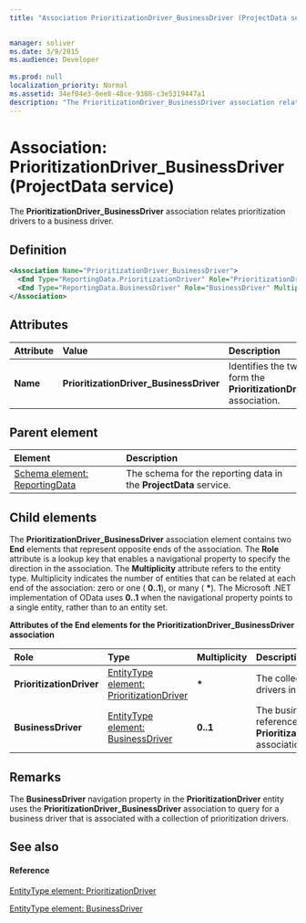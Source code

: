 ```yaml
---
title: "Association PrioritizationDriver_BusinessDriver (ProjectData service)"

 
manager: soliver
ms.date: 3/9/2015
ms.audience: Developer
 
ms.prod: null
localization_priority: Normal
ms.assetid: 34ef04e3-0ee8-48ce-9308-c3e5319447a1
description: "The PrioritizationDriver_BusinessDriver association relates prioritization drivers to a business driver."
---
```


# Association: PrioritizationDriver_BusinessDriver (ProjectData service)

The **PrioritizationDriver_BusinessDriver** association relates prioritization drivers to a business driver. 
  
## Definition

```XML
<Association Name="PrioritizationDriver_BusinessDriver">
  <End Type="ReportingData.PrioritizationDriver" Role="PrioritizationDriver" Multiplicity="*" />
  <End Type="ReportingData.BusinessDriver" Role="BusinessDriver" Multiplicity="0..1" />
</Association>
```

## Attributes

|**Attribute**|**Value**|**Description**|
|:-----|:-----|:-----|
|**Name** <br/> |**PrioritizationDriver_BusinessDriver** <br/> |Identifies the two entity types that form the **PrioritizationDriver_BusinessDriver** association.  <br/> |
   
## Parent element

|**Element**|**Description**|
|:-----|:-----|
|[Schema element: ReportingData](schema-reportingdata-projectdata-service.md) <br/> |The schema for the reporting data in the **ProjectData** service.  <br/> |
   
## Child elements

The **PrioritizationDriver_BusinessDriver** association element contains two **End** elements that represent opposite ends of the association. The **Role** attribute is a lookup key that enables a navigational property to specify the direction in the association. The **Multiplicity** attribute refers to the entity type. Multiplicity indicates the number of entities that can be related at each end of the association: zero or one ( **0..1**), or many ( **\***). The Microsoft .NET implementation of OData uses **0..1** when the navigational property points to a single entity, rather than to an entity set. 
  
**Attributes of the End elements for the PrioritizationDriver_BusinessDriver association**

|**Role**|**Type**|**Multiplicity**|**Description**|
|:-----|:-----|:-----|:-----|
|**PrioritizationDriver** <br/> |[EntityType element: PrioritizationDriver](entitytype-prioritizationdriver-projectdata-service.md) <br/> |**\*** <br/> |The collection of prioritization drivers in the reporting tables.  <br/> |
|**BusinessDriver** <br/> |[EntityType element: BusinessDriver](entitytype-businessdriver-projectdata-service.md) <br/> |**0..1** <br/> |The business driver object that is referenced in the **PrioritizationDriver_BusinessDriver** association.  <br/> |
   
## Remarks

The **BusinessDriver** navigation property in the **PrioritizationDriver** entity uses the **PrioritizationDriver_BusinessDriver** association to query for a business driver that is associated with a collection of prioritization drivers. 
  
## See also

#### Reference

[EntityType element: PrioritizationDriver](entitytype-prioritizationdriver-projectdata-service.md)
  
[EntityType element: BusinessDriver](entitytype-businessdriver-projectdata-service.md)

